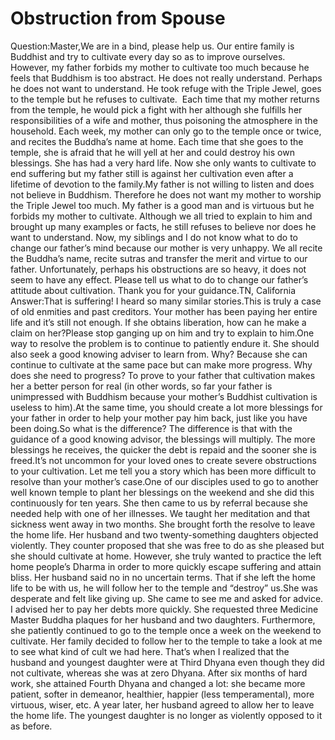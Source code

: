 # Obstruction from Spouse

​Question:Master,​We are in a bind, please help us. Our entire family is Buddhist and try to cultivate every day so as to improve ourselves. However, my father forbids my mother to cultivate too much because he feels that Buddhism is too abstract. He does not really understand. Perhaps he does not want to understand. He took refuge with the Triple Jewel, goes to the temple but he refuses to cultivate.       Each time that my mother returns from the temple, he would pick a fight with her although she fulfills her responsibilities of a wife and mother, thus poisoning the atmosphere in the household. Each week, my mother can only go to the temple once or twice, and recites the Buddha’s name at home. Each time that she goes to the temple, she is afraid that he will yell at her and could destroy his own blessings. She has had a very hard life. Now she only wants to cultivate to end suffering but my father still is against her cultivation even after a lifetime of devotion to the family.My father is not willing to listen and does not believe in Buddhism. Therefore he does not want my mother to worship the Triple Jewel too much. My father is a good man and is virtuous but he forbids my mother to cultivate. Although we all tried to explain to him and brought up many examples or facts, he still refuses to believe nor does he want to understand. Now, my siblings and I do not know what to do to change our father’s mind because our mother is very unhappy. We all recite the Buddha’s name, recite sutras and transfer the merit and virtue to our father. Unfortunately, perhaps his obstructions are so heavy, it does not seem to have any effect. Please tell us what to do to change our father’s attitude about cultivation. Thank you for your guidance.​TN, California  Answer:That is suffering! I heard so many similar stories.This is truly a case of old enmities and past creditors. Your mother has been paying her entire life and it’s still not enough. If she obtains liberation, how can he make a claim on her?Please stop ganging up on him and try to explain to him.One way to resolve the problem is to continue to patiently endure it. She should also seek a good knowing adviser to learn from. Why? Because she can continue to cultivate at the same pace but can make more progress. Why does she need to progress? To prove to your father that cultivation makes her a better person for real (in other words, so far your father is unimpressed with Buddhism because your mother’s Buddhist cultivation is useless to him).At the same time, you should create a lot more blessings for your father in order to help your mother pay him back, just like you have been doing.So what is the difference? The difference is that with the guidance of a good knowing advisor, the blessings will multiply. The more blessings he receives, the quicker the debt is repaid and the sooner she is freed.It’s not uncommon for your loved ones to create severe obstructions to your cultivation. Let me tell you a story which has been more difficult to resolve than your mother’s case.One of our disciples used to go to another well known temple to plant her blessings on the weekend and she did this continuously for ten years. She then came to us by referral because she needed help with one of her illnesses. We taught her meditation and that sickness went away in two months. She brought forth the resolve to leave the home life. Her husband and two twenty-something daughters objected violently. They counter proposed that she was free to do as she pleased but she should cultivate at home. However, she truly wanted to practice the left home people’s Dharma in order to more quickly escape suffering and attain bliss. Her husband said no in no uncertain terms. That if she left the home life to be with us, he will follow her to the temple and “destroy” us.She was desperate and felt like giving up. She came to see me and asked for advice. I advised her to pay her debts more quickly. She requested three Medicine Master Buddha plaques for her husband and two daughters. Furthermore, she patiently continued to go to the temple once a week on the weekend to cultivate. Her family decided to follow her to the temple to take a look at me to see what kind of cult we had here. That’s when I realized that the husband and youngest daughter were at Third Dhyana even though they did not cultivate, whereas she was at zero Dhyana. After six months of hard work, she attained Fourth Dhyana and changed a lot: she became more patient, softer in demeanor, healthier, happier (less temperamental), more virtuous, wiser, etc. A year later, her husband agreed to allow her to leave the home life. The youngest daughter is no longer as violently opposed to it as before.